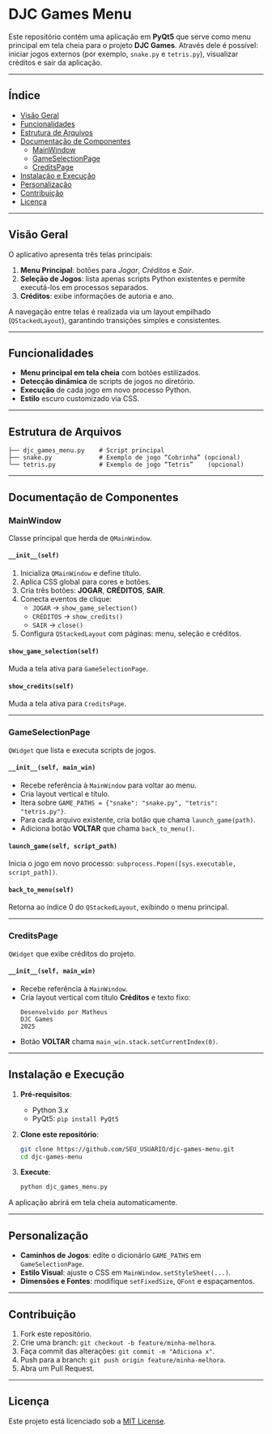 <!-- README.md for DJC Games Menu Application -->

# DJC Games Menu

Este repositório contém uma aplicação em **PyQt5** que serve como menu principal em tela cheia para o projeto **DJC Games**. Através dele é possível: iniciar jogos externos (por exemplo, `snake.py` e `tetris.py`), visualizar créditos e sair da aplicação.

---

## Índice

- [Visão Geral](#visão-geral)
- [Funcionalidades](#funcionalidades)
- [Estrutura de Arquivos](#estrutura-de-arquivos)
- [Documentação de Componentes](#documentação-de-componentes)
  - [MainWindow](#mainwindow)
  - [GameSelectionPage](#gameselectionpage)
  - [CreditsPage](#creditspage)
- [Instalação e Execução](#instalação-e-execução)
- [Personalização](#personalização)
- [Contribuição](#contribuição)
- [Licença](#licença)

---

## Visão Geral

O aplicativo apresenta três telas principais:

1. **Menu Principal**: botões para *Jogar*, *Créditos* e *Sair*.
2. **Seleção de Jogos**: lista apenas scripts Python existentes e permite executá-los em processos separados.
3. **Créditos**: exibe informações de autoria e ano.

A navegação entre telas é realizada via um layout empilhado (`QStackedLayout`), garantindo transições simples e consistentes.

---

## Funcionalidades

- **Menu principal em tela cheia** com botões estilizados.
- **Detecção dinâmica** de scripts de jogos no diretório.
- **Execução** de cada jogo em novo processo Python.
- **Estilo** escuro customizado via CSS.

---

## Estrutura de Arquivos

```
├── djc_games_menu.py    # Script principal
├── snake.py             # Exemplo de jogo “Cobrinha” (opcional)
└── tetris.py            # Exemplo de jogo “Tetris”    (opcional)
```

---

## Documentação de Componentes

### MainWindow

Classe principal que herda de `QMainWindow`.

#### `__init__(self)`
1. Inicializa `QMainWindow` e define título.
2. Aplica CSS global para cores e botões.
3. Cria três botões: **JOGAR**, **CRÉDITOS**, **SAIR**.
4. Conecta eventos de clique:
   - `JOGAR` → `show_game_selection()`
   - `CRÉDITOS` → `show_credits()`
   - `SAIR` → `close()`
5. Configura `QStackedLayout` com páginas: menu, seleção e créditos.

#### `show_game_selection(self)`
Muda a tela ativa para `GameSelectionPage`.

#### `show_credits(self)`
Muda a tela ativa para `CreditsPage`.

---

### GameSelectionPage

`QWidget` que lista e executa scripts de jogos.

#### `__init__(self, main_win)`
- Recebe referência à `MainWindow` para voltar ao menu.
- Cria layout vertical e título.
- Itera sobre `GAME_PATHS = {"snake": "snake.py", "tetris": "tetris.py"}`.
- Para cada arquivo existente, cria botão que chama `launch_game(path)`.
- Adiciona botão **VOLTAR** que chama `back_to_menu()`.

#### `launch_game(self, script_path)`
Inicia o jogo em novo processo: `subprocess.Popen([sys.executable, script_path])`.

#### `back_to_menu(self)`
Retorna ao índice 0 do `QStackedLayout`, exibindo o menu principal.

---

### CreditsPage

`QWidget` que exibe créditos do projeto.

#### `__init__(self, main_win)`
- Recebe referência à `MainWindow`.
- Cria layout vertical com título **Créditos** e texto fixo:
  ```
  Desenvolvido por Matheus
  DJC Games
  2025
  ```
- Botão **VOLTAR** chama `main_win.stack.setCurrentIndex(0)`.

---

## Instalação e Execução

1. **Pré-requisitos**:
   - Python 3.x
   - PyQt5: `pip install PyQt5`

2. **Clone este repositório**:
   ```bash
   git clone https://github.com/SEU_USUARIO/djc-games-menu.git
   cd djc-games-menu
   ```

3. **Execute**:
   ```bash
   python djc_games_menu.py
   ```

A aplicação abrirá em tela cheia automaticamente.

---

## Personalização

- **Caminhos de Jogos**: edite o dicionário `GAME_PATHS` em `GameSelectionPage`.
- **Estilo Visual**: ajuste o CSS em `MainWindow.setStyleSheet(...)`.
- **Dimensões e Fontes**: modifique `setFixedSize`, `QFont` e espaçamentos.

---

## Contribuição

1. Fork este repositório.
2. Crie uma branch: `git checkout -b feature/minha-melhora`.
3. Faça commit das alterações: `git commit -m "Adiciona x"`.
4. Push para a branch: `git push origin feature/minha-melhora`.
5. Abra um Pull Request.

---

## Licença

Este projeto está licenciado sob a [MIT License](LICENSE).

